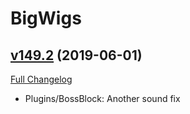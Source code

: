 # BigWigs

## [v149.2](https://github.com/BigWigsMods/BigWigs/tree/v149.2) (2019-06-01)
[Full Changelog](https://github.com/BigWigsMods/BigWigs/compare/v149.1...v149.2)

- Plugins/BossBlock: Another sound fix  

